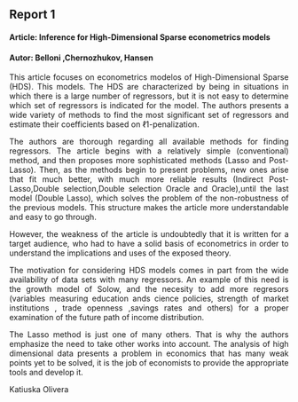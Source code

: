 ## Report 1 
#### Article: Inference for High-Dimensional Sparse econometrics models
#### Autor: Belloni ,Chernozhukov, Hansen
<p style='text-align: justify;'> This article focuses on econometrics modelos of High-Dimensional Sparse (HDS). This models. The HDS are characterized by being in situations in which there is a large number of regressors, but it is not easy to determine which set of regressors is indicated for the model. The authors presents a wide variety of methods to find the most significant set of regressors and estimate their coefficients based on ℓ1-penalization.<p>
<p style='text-align: justify;'>The authors are thorough regarding all available methods for finding regressors. The article begins with a relatively simple (conventional) method, and then proposes more sophisticated methods (Lasso and Post-Lasso). Then, as the methods begin to present problems, new ones arise that fit much better, with much more reliable results (Indirect Post-Lasso,Double selection,Double selection Oracle and Oracle),until the last model (Double Lasso), which solves the problem of the non-robustness of the previous models. This structure makes the article more understandable and easy to go through. <p>
<p style='text-align: justify;'>However, the weakness of the article is undoubtedly that it is written for a target audience, who had to have a solid basis of econometrics in order to understand the implications and uses of the exposed theory.<p>
<p style='text-align: justify;'> The motivation for considering HDS models comes in part from the wide availability of data sets with many regressors. An example of this need is the growth model of Solow, and the necesity to add more regresors  (variables measuring education ands cience policies, strength of market institutions , trade openness ,savings rates and others) for a proper examination of the future path of income distribution. <p>
<p style='text-align: justify;'>  The Lasso method is just one of many others. That is why the authors emphasize the need to take other works into account. The analysis of high dimensional data presents a problem in economics that has many weak points yet to be solved, it is the job of economists to provide the appropriate tools and develop it. <p>
Katiuska Olivera